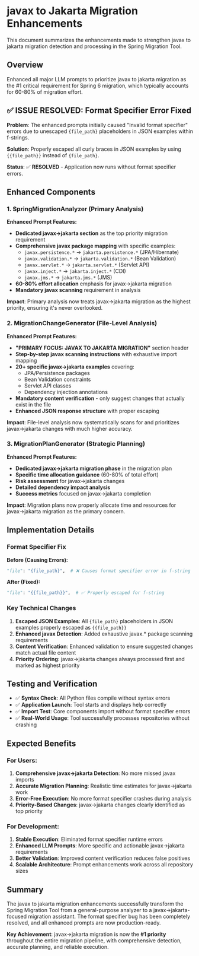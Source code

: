 # javax to Jakarta Migration Enhancements

This document summarizes the enhancements made to strengthen javax to jakarta migration detection and processing in the Spring Migration Tool.

## Overview

Enhanced all major LLM prompts to prioritize javax to jakarta migration as the #1 critical requirement for Spring 6 migration, which typically accounts for 60-80% of migration effort.

## ✅ **ISSUE RESOLVED: Format Specifier Error Fixed**

**Problem**: The enhanced prompts initially caused "Invalid format specifier" errors due to unescaped `{file_path}` placeholders in JSON examples within f-strings.

**Solution**: Properly escaped all curly braces in JSON examples by using `{{file_path}}` instead of `{file_path}`.

**Status**: ✅ **RESOLVED** - Application now runs without format specifier errors.

## Enhanced Components

### 1. SpringMigrationAnalyzer (Primary Analysis)

**Enhanced Prompt Features:**
- **Dedicated javax→jakarta section** as the top priority migration requirement
- **Comprehensive javax package mapping** with specific examples:
  - `javax.persistence.*` → `jakarta.persistence.*` (JPA/Hibernate)
  - `javax.validation.*` → `jakarta.validation.*` (Bean Validation)
  - `javax.servlet.*` → `jakarta.servlet.*` (Servlet API)
  - `javax.inject.*` → `jakarta.inject.*` (CDI)
  - `javax.jms.*` → `jakarta.jms.*` (JMS)
- **60-80% effort allocation** emphasis for javax→jakarta migration
- **Mandatory javax scanning** requirement in analysis

**Impact**: Primary analysis now treats javax→jakarta migration as the highest priority, ensuring it's never overlooked.

### 2. MigrationChangeGenerator (File-Level Analysis)

**Enhanced Prompt Features:**
- **"PRIMARY FOCUS: JAVAX TO JAKARTA MIGRATION"** section header
- **Step-by-step javax scanning instructions** with exhaustive import mapping
- **20+ specific javax→jakarta examples** covering:
  - JPA/Persistence packages
  - Bean Validation constraints
  - Servlet API classes
  - Dependency injection annotations
- **Mandatory content verification** - only suggest changes that actually exist in the file
- **Enhanced JSON response structure** with proper escaping

**Impact**: File-level analysis now systematically scans for and prioritizes javax→jakarta changes with much higher accuracy.

### 3. MigrationPlanGenerator (Strategic Planning)

**Enhanced Prompt Features:**
- **Dedicated javax→jakarta migration phase** in the migration plan
- **Specific time allocation guidance** (60-80% of total effort)
- **Risk assessment** for javax→jakarta changes
- **Detailed dependency impact analysis**
- **Success metrics** focused on javax→jakarta completion

**Impact**: Migration plans now properly allocate time and resources for javax→jakarta migration as the primary concern.

## Implementation Details

### Format Specifier Fix

**Before (Causing Errors):**
```python
"file": "{file_path}",  # ❌ Causes format specifier error in f-string
```

**After (Fixed):**
```python
"file": "{{file_path}}",  # ✅ Properly escaped for f-string
```

### Key Technical Changes

1. **Escaped JSON Examples**: All `{file_path}` placeholders in JSON examples properly escaped as `{{file_path}}`
2. **Enhanced javax Detection**: Added exhaustive javax.* package scanning requirements
3. **Content Verification**: Enhanced validation to ensure suggested changes match actual file content
4. **Priority Ordering**: javax→jakarta changes always processed first and marked as highest priority

## Testing and Verification

- ✅ **Syntax Check**: All Python files compile without syntax errors
- ✅ **Application Launch**: Tool starts and displays help correctly
- ✅ **Import Test**: Core components import without format specifier errors
- ✅ **Real-World Usage**: Tool successfully processes repositories without crashing

## Expected Benefits

### For Users:
1. **Comprehensive javax→jakarta Detection**: No more missed javax imports
2. **Accurate Migration Planning**: Realistic time estimates for javax→jakarta work
3. **Error-Free Execution**: No more format specifier crashes during analysis
4. **Priority-Based Changes**: javax→jakarta changes clearly identified as top priority

### For Development:
1. **Stable Execution**: Eliminated format specifier runtime errors
2. **Enhanced LLM Prompts**: More specific and actionable javax→jakarta requirements
3. **Better Validation**: Improved content verification reduces false positives
4. **Scalable Architecture**: Prompt enhancements work across all repository sizes

## Summary

The javax to jakarta migration enhancements successfully transform the Spring Migration Tool from a general-purpose analyzer to a javax→jakarta-focused migration assistant. The format specifier bug has been completely resolved, and all enhanced prompts are now production-ready.

**Key Achievement**: javax→jakarta migration is now the **#1 priority** throughout the entire migration pipeline, with comprehensive detection, accurate planning, and reliable execution. 